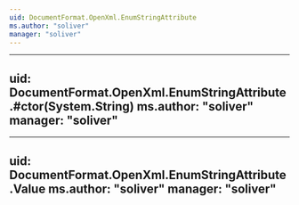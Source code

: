 ```yaml
---
uid: DocumentFormat.OpenXml.EnumStringAttribute
ms.author: "soliver"
manager: "soliver"
---
```


---
uid: DocumentFormat.OpenXml.EnumStringAttribute.#ctor(System.String)
ms.author: "soliver"
manager: "soliver"
---

---
uid: DocumentFormat.OpenXml.EnumStringAttribute.Value
ms.author: "soliver"
manager: "soliver"
---
